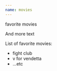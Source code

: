 ```yaml
---
name: movies
---
```

favorite movies



And more text

List of favorite movies:
- fight club
- v for vendetta
- ...etc